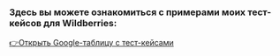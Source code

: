 <h3>Здесь вы можете ознакомиться с примерами моих тест-кейсов для Wildberries:</h3>
<a href="https://docs.google.com/spreadsheets/d/1erFNjas0jcTwfDJg1FL8JMYhf6aCBskvmFB74IVbP58/edit?gid=0#gid=0" target="_blank">👉Открыть Google-таблицу с тест-кейсами</a>
